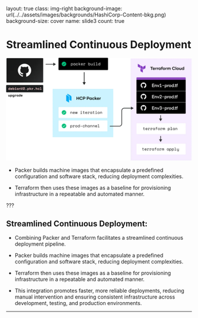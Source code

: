 layout: true
class: img-right
background-image: url(../../assets/images/backgrounds/HashiCorp-Content-bkg.png)
background-size: cover
name: slide3
count: true

# Streamlined Continuous Deployment

![scale:10%](./assets/images/packer_terraform_example.png)

 - Packer builds machine images that encapsulate a predefined configuration and software stack, reducing deployment complexities. 

 - Terraform then uses these images as a baseline for provisioning infrastructure in a repeatable and automated manner. 

???

## Streamlined Continuous Deployment: 

- Combining Packer and Terraform facilitates a streamlined continuous deployment pipeline.

- Packer builds machine images that encapsulate a predefined configuration and software stack, reducing deployment complexities.

- Terraform then uses these images as a baseline for provisioning infrastructure in a repeatable and automated manner.

- This integration promotes faster, more reliable deployments, reducing manual intervention and ensuring consistent infrastructure across development, testing, and production environments.

---
